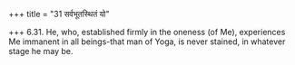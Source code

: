 +++
title = "31 सर्वभूतस्थितं यो"

+++
6.31. He, who, established firmly in the oneness (of Me), experiences Me
immanent in all beings-that man of Yoga, is never stained, in whatever
stage he may be.
